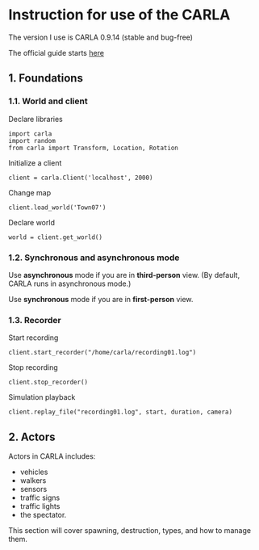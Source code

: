 # Instruction for use of the CARLA
The version I use is CARLA 0.9.14 (stable and bug-free)

The official guide starts [here](https://carla.readthedocs.io/en/0.9.14/foundations/)

## 1. Foundations

### 1.1. World and client
Declare libraries
```
import carla
import random
from carla import Transform, Location, Rotation
```
Initialize a client
```
client = carla.Client('localhost', 2000)
```
Change map
```
client.load_world('Town07')
```
Declare world
```
world = client.get_world()
```
### 1.2. Synchronous and asynchronous mode
Use **asynchronous** mode if you are in **third-person** view. (By default, CARLA runs in asynchronous mode.)

Use **synchronous** mode if you are in **first-person** view.

### 1.3. Recorder
Start recording
```
client.start_recorder("/home/carla/recording01.log")
```
Stop recording
```
client.stop_recorder()
```
Simulation playback
```
client.replay_file("recording01.log", start, duration, camera)
```

## 2. Actors
Actors in CARLA includes:
- vehicles
- walkers
- sensors
- traffic signs
- traffic lights
- the spectator.

This section will cover spawning, destruction, types, and how to manage them.
